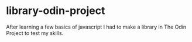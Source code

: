 # library-odin-project
After learning a few basics of javascript I had to make a library in The Odin Project to test my skills.

